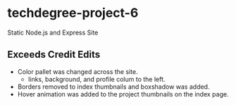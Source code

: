 # techdegree-project-6
Static Node.js and Express Site

## Exceeds Credit Edits
- Color pallet was changed across the site.
  - links, background, and profile colum to the left.
- Borders removed to index thumbnails and boxshadow was added.
- Hover animation was added to the project thumbnails on the index page.